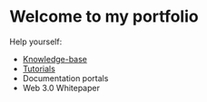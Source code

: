 # Welcome to my portfolio

Help yourself:

- [Knowledge-base](knowledgebase.md)
- [Tutorials](tutorials.md)
- Documentation portals
- Web 3.0 Whitepaper
  
